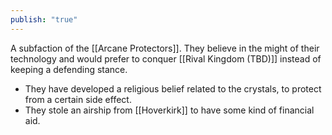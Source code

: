 ```yaml
---
publish: "true"
---
```

A subfaction of the [[Arcane Protectors]].
They believe in the might of their technology and would prefer to conquer [[Rival Kingdom (TBD)]] instead of keeping a defending stance.

- They have developed a religious belief related to the crystals, to protect from a certain side effect.
- They stole an airship from [[Hoverkirk]] to have some kind of financial aid.